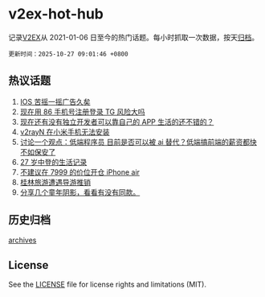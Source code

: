 # v2ex-hot-hub

 记录[V2EX](https://www.v2ex.com/)从 2021-01-06 日至今的热门话题。每小时抓取一次数据，按天[归档](archives)。

`更新时间：2025-10-27 09:01:46 +0800`

## 热议话题

1. [IOS 苦摇一摇广告久矣](https://www.v2ex.com/t/1168406)
1. [现在用 86 手机号注册登录 TG 风险大吗](https://www.v2ex.com/t/1168461)
1. [现在还有没有独立开发者可以靠自己的 APP 生活的还不错的？](https://www.v2ex.com/t/1168391)
1. [v2rayN 在小米手机无法安装](https://www.v2ex.com/t/1168426)
1. [讨论一个观点：低端程序员 目前是否可以被 ai 替代？低端搞前端的薪资都快不如保安了](https://www.v2ex.com/t/1168386)
1. [27 岁中登的生活记录](https://www.v2ex.com/t/1168455)
1. [不建议在 7999 的价位开仓 iPhone air](https://www.v2ex.com/t/1168452)
1. [桂林旅游遭遇导游推销](https://www.v2ex.com/t/1168432)
1. [分享几个童年阴影，看看有没有同款。](https://www.v2ex.com/t/1168469)

## 历史归档

[archives](archives)

## License

See the [LICENSE](LICENSE) file for license rights and limitations (MIT).
